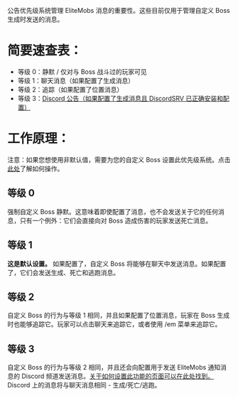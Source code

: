 公告优先级系统管理 EliteMobs 消息的重要性。这些目前仅用于管理自定义 Boss 生成时发送的消息。

# 简要速查表：

*   等级 0：静默 / 仅对与 Boss 战斗过的玩家可见
*   等级 1：聊天消息（如果配置了生成消息）
*   等级 2：追踪（如果配置了位置消息）
*   等级 3：[Discord 公告（如果配置了生成消息且 DiscordSRV 已正确安装和配置）]($language$/elitemobs/discordsrv.md)

# 工作原理：

注意：如果您想使用非默认值，需要为您的自定义 Boss 设置此优先级系统。点击[此处]($language$/elitemobs/creating_bosses.md&section=announcementpriority)了解如何操作。

## 等级 0

强制自定义 Boss 静默。这意味着即使配置了消息，也不会发送关于它的任何消息，只有一个例外：它们会直接向对 Boss 造成伤害的玩家发送死亡消息。

## 等级 1

**这是默认设置。** 如果配置了，自定义 Boss 将能够在聊天中发送消息。如果配置了，它们会发送生成、死亡和逃跑消息。

## 等级 2

自定义 Boss 的行为与等级 1 相同，并且如果配置了位置消息，玩家在 Boss 生成时也能够追踪它。玩家可以点击聊天来追踪它，或者使用 /em 菜单来追踪它。

## 等级 3

自定义 Boss 的行为与等级 2 相同，并且还会向配置用于发送 EliteMobs 通知消息的 Discord 频道发送消息。[关于如何设置此功能的页面可以在此处找到。]($language$/elitemobs/discordsrv.md) Discord 上的消息将与聊天消息相同 - 生成/死亡/逃跑。